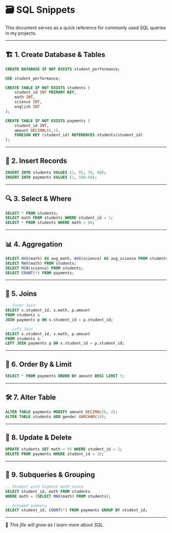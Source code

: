# 🗃 SQL Snippets

This document serves as a quick reference for commonly used SQL queries in my projects.

---

## 🏗 1. Create Database & Tables

```sql
CREATE DATABASE IF NOT EXISTS student_performance;

USE student_performance;

CREATE TABLE IF NOT EXISTS students (
    student_id INT PRIMARY KEY,
    math INT,
    science INT,
    english INT
);

CREATE TABLE IF NOT EXISTS payments (
    student_id INT,
    amount DECIMAL(6,2),
    FOREIGN KEY (student_id) REFERENCES students(student_id)
);
```

---

## 📝 2. Insert Records

```sql
INSERT INTO students VALUES (1, 85, 78, 90);
INSERT INTO payments VALUES (1, 500.00);
```

---

## 🔍 3. Select & Where

```sql
SELECT * FROM students;
SELECT math FROM students WHERE student_id = 1;
SELECT * FROM students WHERE math > 80;
```

---

## 📊 4. Aggregation

```sql
SELECT AVG(math) AS avg_math, AVG(science) AS avg_science FROM students;
SELECT MAX(math) FROM students;
SELECT MIN(science) FROM students;
SELECT COUNT(*) FROM payments;
```

---

## 🔗 5. Joins

```sql
-- Inner Join
SELECT s.student_id, s.math, p.amount
FROM students s
JOIN payments p ON s.student_id = p.student_id;

-- Left Join
SELECT s.student_id, s.math, p.amount
FROM students s
LEFT JOIN payments p ON s.student_id = p.student_id;
```

---

## 🧮 6. Order By & Limit

```sql
SELECT * FROM payments ORDER BY amount DESC LIMIT 5;
```

---

## 🛠 7. Alter Table

```sql
ALTER TABLE payments MODIFY amount DECIMAL(6, 2);
ALTER TABLE students ADD gender VARCHAR(10);
```

---

## 🔄 8. Update & Delete

```sql
UPDATE students SET math = 95 WHERE student_id = 1;
DELETE FROM payments WHERE student_id = 10;
```

---

## 🧠 9. Subqueries & Grouping

```sql
-- Student with highest math score
SELECT student_id, math FROM students
WHERE math = (SELECT MAX(math) FROM students);

-- Grouped summary
SELECT student_id, COUNT(*) FROM payments GROUP BY student_id;
```

---

📌 _This file will grow as I learn more about SQL._
